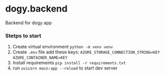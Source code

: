 <!-- @format -->

# dogy.backend

Backend for dogy app

### Stetps to start

1. Create virtual environment
   `python -m venv venv`
2. Create `.env` file add these keys:
   `AZURE_STORAGE_CONNECTION_STRING=KEY`
   `AZURE_CONTAINER_NAME=KEY`
3. Install requirements
   `pip install -r requirements.txt`
4. run `uvicorn main:app --reload` to start dev server
